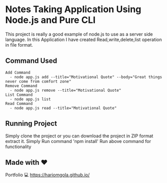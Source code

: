 # Notes Taking Application Using Node.js and Pure CLI
This project is really a good example of node.js to use as a server side language.
In  this Application I have created Read,write,delete,list operation in file format.

## Command Used
    Add Command
      - node app.js add --title="Motivational Quote" --body="Great things never come from comfort zone"
    Remove Command
      - node app.js remove --title="Motivational Quote"
    List Command
      - node app.js list
    Read Command
      - node app.js read --title="Motivational Quote"

## Running Project
Simply clone the project or you can download the project in ZIP format extract it.
Simply Run command 'npm install'
Run above command for functionality

## Made with :heart:
Portfolio :computer: https://hariomgola.github.io/